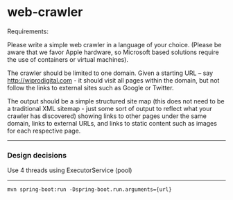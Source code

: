 # web-crawler

Requirements:

Please write a simple web crawler in a language of your choice.  (Please be aware that we favor Apple hardware, so Microsoft based solutions require the use of containers or virtual machines).

The crawler should be limited to one domain. Given a starting URL – say http://wiprodigital.com - it should visit all pages within the domain, but not follow the links to external sites such as Google or Twitter.

The output should be a simple structured site map (this does not need to be a traditional XML sitemap - just some sort of output to reflect what your crawler has discovered) showing links to other pages under the same domain, links to external URLs, and links to static content such as images for each respective page.

---

### Design decisions

Use 4 threads using ExecutorService (pool)

---

`mvn spring-boot:run -Dspring-boot.run.arguments={url}`
